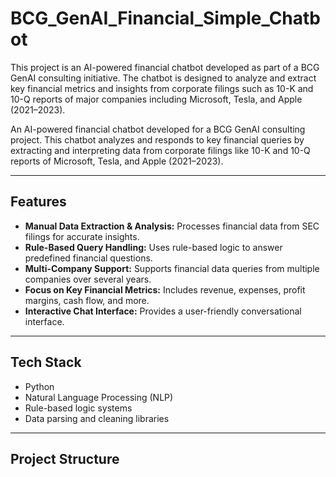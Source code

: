 # BCG_GenAI_Financial_Simple_Chatbot
This project is an AI-powered financial chatbot developed as part of a BCG GenAI consulting initiative. The chatbot is designed to analyze and extract key financial metrics and insights from corporate filings such as 10-K and 10-Q reports of major companies including Microsoft, Tesla, and Apple (2021–2023).


An AI-powered financial chatbot developed for a BCG GenAI consulting project. This chatbot analyzes and responds to key financial queries by extracting and interpreting data from corporate filings like 10-K and 10-Q reports of Microsoft, Tesla, and Apple (2021–2023).

---

## Features

- **Manual Data Extraction & Analysis:** Processes financial data from SEC filings for accurate insights.
- **Rule-Based Query Handling:** Uses rule-based logic to answer predefined financial questions.
- **Multi-Company Support:** Supports financial data queries from multiple companies over several years.
- **Focus on Key Financial Metrics:** Includes revenue, expenses, profit margins, cash flow, and more.
- **Interactive Chat Interface:** Provides a user-friendly conversational interface.

---

## Tech Stack

- Python
- Natural Language Processing (NLP)
- Rule-based logic systems
- Data parsing and cleaning libraries

---

## Project Structure

